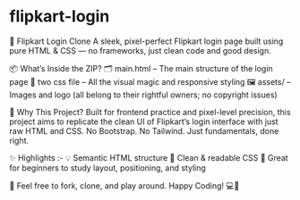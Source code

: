 # flipkart-login
🎯 Flipkart Login Clone
A sleek, pixel-perfect Flipkart login page built using pure HTML & CSS — no frameworks, just clean code and good design.

📦 What’s Inside the ZIP?
🗂️ main.html – The main structure of the login page
🎨 two css file – All the visual magic and responsive styling
🖼️ assets/ – Images and logo (all belong to their rightful owners; no copyright issues)

🚀 Why This Project?
Built for frontend practice and pixel-level precision, this project aims to replicate the clean UI of Flipkart’s login interface with just raw HTML and CSS. No Bootstrap. No Tailwind. Just fundamentals, done right.

✨ Highlights :-
💡 Semantic HTML structure
🧼 Clean & readable CSS
🧪 Great for beginners to study layout, positioning, and styling

🙌 Feel free to fork, clone, and play around.
Happy Coding! 💻🌟
